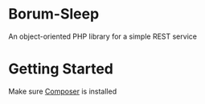 # Borum-Sleep

An object-oriented PHP library for a simple REST service

# Getting Started

Make sure [Composer](https://getcomposer.org/) is installed